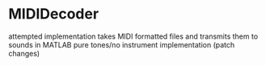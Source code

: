 # MIDIDecoder
attempted implementation
takes MIDI formatted files and transmits them to sounds in MATLAB
pure tones/no instrument implementation (patch changes)
